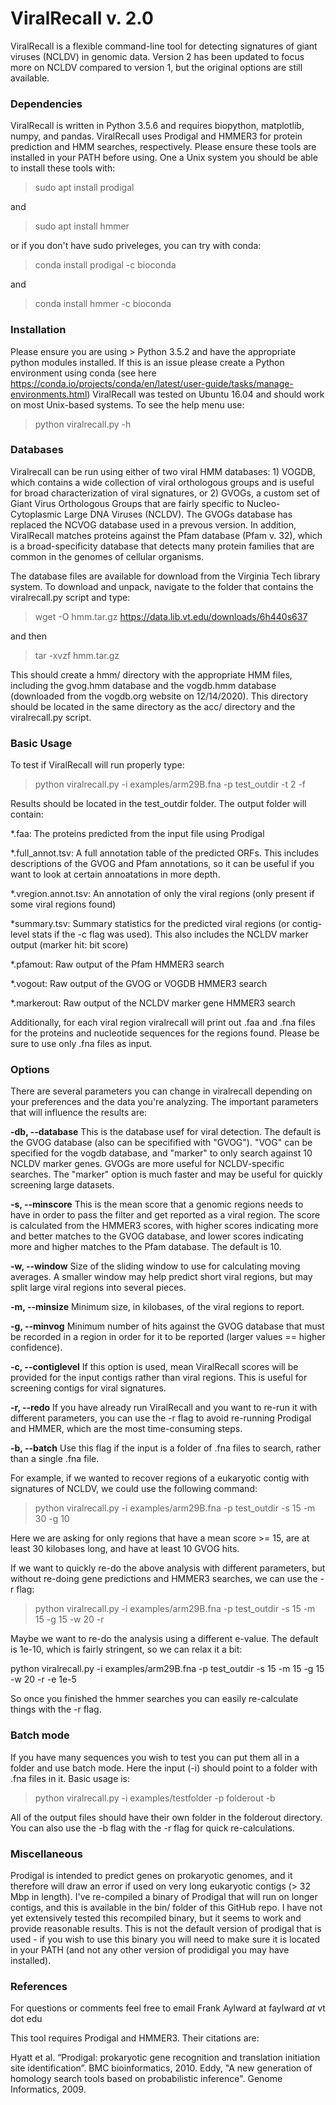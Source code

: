 # ViralRecall v. 2.0
ViralRecall is a flexible command-line tool for detecting signatures of giant viruses (NCLDV) in genomic data.
Version 2 has been updated to focus more on NCLDV compared to version 1, but the original options are still available. 

### Dependencies
ViralRecall is written in Python 3.5.6 and requires biopython, matplotlib, numpy, and pandas. 
ViralRecall uses Prodigal and HMMER3 for protein prediction and HMM searches, respectively. Please ensure these tools are installed in your PATH before using. 
One a Unix system you should be able to install these tools with: 

> sudo apt install prodigal

and

> sudo apt install hmmer

or if you don't have sudo priveleges, you can try with conda:

>conda install prodigal -c bioconda

and

>conda install hmmer -c bioconda

### Installation
Please ensure you are using > Python 3.5.2 and have the appropriate python modules installed. If this is an issue please create a Python environment using conda (see here https://conda.io/projects/conda/en/latest/user-guide/tasks/manage-environments.html) 
ViralRecall was tested on Ubuntu 16.04 and should work on most Unix-based systems. To see the help menu use:
> python viralrecall.py -h

### Databases
Viralrecall can be run using either of two viral HMM databases: 1) VOGDB, which contains a wide collection of viral orthologous groups and is useful for broad characterization of viral signatures, or 2) GVOGs, a custom set of Giant Virus Orthologous Groups that are fairly specific to Nucleo-Cytoplasmic Large DNA Viruses (NCLDV). The GVOGs database has replaced the NCVOG database used in a prevous version. In addition, ViralRecall matches proteins against the Pfam database (Pfam v. 32), which is a broad-specificity database that detects many protein families that are common in the genomes of cellular organisms.


The database files are available for download from the Virginia Tech library system. To download and unpack, navigate to the folder that contains the viralrecall.py script and type:
> wget -O hmm.tar.gz https://data.lib.vt.edu/downloads/6h440s637

and then

> tar -xvzf hmm.tar.gz

This should create a hmm/ directory with the appropriate HMM files, including the gvog.hmm database and the vogdb.hmm database (downloaded from the vogdb.org website on 12/14/2020). This directory should be located in the same directory as the acc/ directory and the viralrecall.py script. 
 
 
### Basic Usage
To test if ViralRecall will run properly type:
> python viralrecall.py -i examples/arm29B.fna -p test_outdir -t 2 -f

Results should be located in the test_outdir folder. 
The output folder will contain:

*.faa:                   The proteins predicted from the input file using Prodigal

*.full_annot.tsv:        A full annotation table of the predicted ORFs. This includes descriptions of the GVOG and Pfam annotations, so it can be useful if you want to look at certain annoatations in more depth. 

*.vregion.annot.tsv:    An annotation of only the viral regions (only present if some viral regions found)

*summary.tsv:             Summary statistics for the predicted viral regions (or contig-level stats if the -c flag was used). This also includes the NCLDV marker output (marker hit: bit score)

*.pfamout:                Raw output of the Pfam HMMER3 search

*.vogout:                 Raw output of the GVOG or VOGDB HMMER3 search

*.markerout:               Raw output of the NCLDV marker gene HMMER3 search

Additionally, for each viral region viralrecall will print out .faa and .fna files for the proteins and nucleotide sequences for the regions found. 
Please be sure to use only .fna files as input. 


### Options

There are several parameters you can change in viralrecall depending on your preferences and the data you're analyzing. The important parameters that will influence the results are:


**-db, --database**
This is the database usef for viral detection. The default is the GVOG database (also can be specifified with "GVOG"). "VOG" can be specified for the vogdb database, and "marker" to only search against 10 NCLDV marker genes. GVOGs are more useful for NCLDV-specific searches. The "marker" option is much faster and may be useful for quickly screening large datasets. 

**-s, --minscore**
This is the mean score that a genomic regions needs to have in order to pass the filter and get reported as a viral region. The score is calculated from the HMMER3 scores, with higher scores indicating more and better matches to the GVOG database, and lower scores indicating more and higher matches to the Pfam database. The default is 10. 

**-w, --window**
Size of the sliding window to use for calculating moving averages. A smaller window may help predict short viral regions, but may split large viral regions into several pieces. 

**-m, --minsize**
Minimum size, in kilobases, of the viral regions to report. 

**-g, --minvog**
Minimum number of hits against the GVOG database that must be recorded in a region in order for it to be reported (larger values == higher confidence). 

**-c, --contiglevel**
If this option is used, mean ViralRecall scores will be provided for the input contigs rather than viral regions. This is useful for screening contigs for viral signatures.

**-r, --redo**
If you have already run ViralRecall and you want to re-run it with different parameters, you can use the -r flag to avoid re-running Prodigal and HMMER, which are the most time-consuming steps. 

**-b, --batch**
Use this flag if the input is a folder of .fna files to search, rather than a single .fna file. 


For example, if we wanted to recover regions of a eukaryotic contig with signatures of NCLDV, we could use the following command:

> python viralrecall.py -i examples/arm29B.fna -p test_outdir -s 15 -m 30 -g 10

Here we are asking for only regions that have a mean score >= 15, are at least 30 kilobases long, and have at least 10 GVOG hits.

If we want to quickly re-do the above analysis with different parameters, but without re-doing gene predictions and HMMER3 searches, we can use the -r flag:

> python viralrecall.py -i examples/arm29B.fna -p test_outdir -s 15 -m 15 -g 15 -w 20 -r

Maybe we want to re-do the analysis using a different e-value. The default is 1e-10, which is fairly stringent, so we can relax it a bit:

python viralrecall.py -i examples/arm29B.fna -p test_outdir -s 15 -m 15 -g 15 -w 20 -r -e 1e-5

So once you finished the hmmer searches you can easily re-calculate things with the -r flag. 


### Batch mode
If you have many sequences you wish to test you can put them all in a folder and use batch mode. Here the input (-i) should point to a folder with .fna files in it. 
Basic usage is:

> python viralrecall.py -i examples/testfolder -p folderout -b

All of the output files should have their own folder in the folderout directory. You can also use the -b flag with the -r flag for quick re-calculations. 

### Miscellaneous 

Prodigal is intended to predict genes on prokaryotic genomes, and it therefore will draw an error if used on very long eukaryotic contigs (> 32 Mbp in length). I've re-compiled a binary of Prodigal that will run on longer contigs, and this is available in the bin/ folder of this GitHub repo. I have not yet extensively tested this recompiled binary, but it seems to work and provide reasonable results. This is not the default version of prodigal that is used - if you wish to use this binary you will need to make sure it is located in your PATH (and not any other version of prodidigal you may have installed). 


### References

For questions or comments feel free to email Frank Aylward at faylward _at_ vt dot edu

This tool requires Prodigal and HMMER3. Their citations are:

Hyatt et al. “Prodigal: prokaryotic gene recognition and translation initiation site identification”. BMC bioinformatics, 2010. 
Eddy, "A new generation of homology search tools based on probabilistic inference". Genome Informatics, 2009. 









